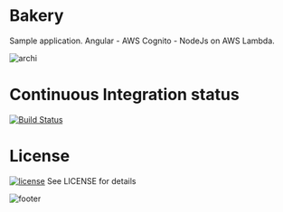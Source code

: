 # Bakery
Sample application. Angular - AWS Cognito - NodeJs on AWS Lambda.

![archi](https://noraui.github.io/img/bakery/archi.gif)

# Continuous Integration status
[![Build Status](https://travis-ci.com/NoraUi/bakery.svg?branch=master)](https://travis-ci.com/NoraUi/bakery)


# License

[![license](https://img.shields.io/github/license/NoraUi/noraui.github.io.svg)](https://github.com/NoraUi/noraui.github.io/blob/master/LICENSE) See LICENSE for details

![footer](https://noraui.github.io/img/end.png)
